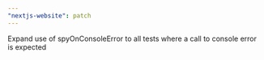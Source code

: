```yaml
---
"nextjs-website": patch
---
```


Expand use of spyOnConsoleError to all tests where a call to console error is expected
